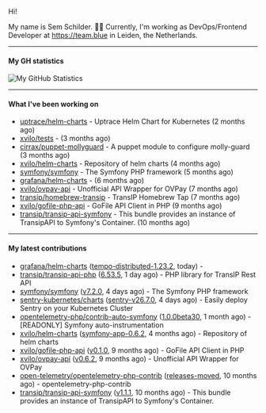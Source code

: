 Hi!

My name is Sem Schilder. 👋🏻 Currently, I'm working as DevOps/Frontend Developer at https://team.blue in Leiden, the Netherlands.

---

#### My GH statistics

![My GitHub Statistics](https://github-readme-stats.vercel.app/api?username=xvilo&show_icons=true&count_private=true&hide_title=true)

---

#### What I've been working on

- [uptrace/helm-charts](https://github.com/uptrace/helm-charts) - Uptrace Helm Chart for Kubernetes (2 months ago)
- [xvilo/tests](https://github.com/xvilo/tests) -  (3 months ago)
- [cirrax/puppet-mollyguard](https://github.com/cirrax/puppet-mollyguard) - A puppet module to configure molly-guard (3 months ago)
- [xvilo/helm-charts](https://github.com/xvilo/helm-charts) - Repository of helm charts (4 months ago)
- [symfony/symfony](https://github.com/symfony/symfony) - The Symfony PHP framework (5 months ago)
- [grafana/helm-charts](https://github.com/grafana/helm-charts) -  (6 months ago)
- [xvilo/ovpay-api](https://github.com/xvilo/ovpay-api) - Unofficial API Wrapper for OVPay (7 months ago)
- [transip/homebrew-transip](https://github.com/transip/homebrew-transip) - TransIP Homebrew Tap (7 months ago)
- [xvilo/gofile-php-api](https://github.com/xvilo/gofile-php-api) - GoFile API Client in PHP (9 months ago)
- [transip/transip-api-symfony](https://github.com/transip/transip-api-symfony) - This bundle provides an instance of TransipAPI to Symfony&#39;s Container. (10 months ago)

---

#### My latest contributions

- [grafana/helm-charts](https://github.com/grafana/helm-charts) ([tempo-distributed-1.23.2](https://github.com/grafana/helm-charts/releases/tag/tempo-distributed-1.23.2), today) - 
- [transip/transip-api-php](https://github.com/transip/transip-api-php) ([6.53.5](https://github.com/transip/transip-api-php/releases/tag/6.53.5), 1 day ago) - PHP library for TransIP Rest API
- [symfony/symfony](https://github.com/symfony/symfony) ([v7.2.0](https://github.com/symfony/symfony/releases/tag/v7.2.0), 4 days ago) - The Symfony PHP framework
- [sentry-kubernetes/charts](https://github.com/sentry-kubernetes/charts) ([sentry-v26.7.0](https://github.com/sentry-kubernetes/charts/releases/tag/sentry-v26.7.0), 4 days ago) - Easily deploy Sentry on your Kubernetes Cluster
- [opentelemetry-php/contrib-auto-symfony](https://github.com/opentelemetry-php/contrib-auto-symfony) ([1.0.0beta30](https://github.com/opentelemetry-php/contrib-auto-symfony/releases/tag/1.0.0beta30), 1 month ago) - [READONLY] Symfony auto-instrumentation
- [xvilo/helm-charts](https://github.com/xvilo/helm-charts) ([symfony-app-0.6.2](https://github.com/xvilo/helm-charts/releases/tag/symfony-app-0.6.2), 4 months ago) - Repository of helm charts
- [xvilo/gofile-php-api](https://github.com/xvilo/gofile-php-api) ([v0.1.0](https://github.com/xvilo/gofile-php-api/releases/tag/v0.1.0), 9 months ago) - GoFile API Client in PHP
- [xvilo/ovpay-api](https://github.com/xvilo/ovpay-api) ([v0.6.2](https://github.com/xvilo/ovpay-api/releases/tag/v0.6.2), 9 months ago) - Unofficial API Wrapper for OVPay
- [open-telemetry/opentelemetry-php-contrib](https://github.com/open-telemetry/opentelemetry-php-contrib) ([releases-moved](https://github.com/open-telemetry/opentelemetry-php-contrib/releases/tag/releases-moved), 10 months ago) - opentelemetry-php-contrib
- [transip/transip-api-symfony](https://github.com/transip/transip-api-symfony) ([v1.1.1](https://github.com/transip/transip-api-symfony/releases/tag/v1.1.1), 10 months ago) - This bundle provides an instance of TransipAPI to Symfony&#39;s Container.
